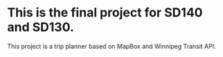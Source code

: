 # This is the final project for SD140 and SD130.

This project is a trip planner based on MapBox and Winnipeg Transit API.